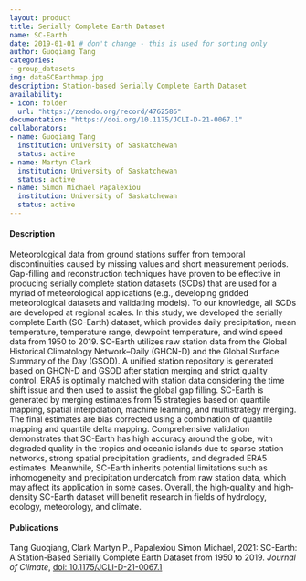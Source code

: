 ```yaml
---
layout: product
title: Serially Complete Earth Dataset
name: SC-Earth
date: 2019-01-01 # don't change - this is used for sorting only
author: Guoqiang Tang
categories:
- group_datasets
img: dataSCEarthmap.jpg
description: Station-based Serially Complete Earth Dataset
availability:
- icon: folder 
  url: "https://zenodo.org/record/4762586"
documentation: "https://doi.org/10.1175/JCLI-D-21-0067.1"
collaborators:
- name: Guoqiang Tang
  institution: University of Saskatchewan
  status: active
- name: Martyn Clark
  institution: University of Saskatchewan
  status: active
- name: Simon Michael Papalexiou
  institution: University of Saskatchewan
  status: active
---
```


#### Description
Meteorological data from ground stations suffer from temporal discontinuities caused by missing values and short measurement periods. Gap-filling and reconstruction techniques have proven to be effective in producing serially complete station datasets (SCDs) that are used for a myriad of meteorological applications (e.g., developing gridded meteorological datasets and validating models). To our knowledge, all SCDs are developed at regional scales. In this study, we developed the serially complete Earth (SC-Earth) dataset, which provides daily precipitation, mean temperature, temperature range, dewpoint temperature, and wind speed data from 1950 to 2019. SC-Earth utilizes raw station data from the Global Historical Climatology Network–Daily (GHCN-D) and the Global Surface Summary of the Day (GSOD). A unified station repository is generated based on GHCN-D and GSOD after station merging and strict quality control. ERA5 is optimally matched with station data considering the time shift issue and then used to assist the global gap filling. SC-Earth is generated by merging estimates from 15 strategies based on quantile mapping, spatial interpolation, machine learning, and multistrategy merging. The final estimates are bias corrected using a combination of quantile mapping and quantile delta mapping. Comprehensive validation demonstrates that SC-Earth has high accuracy around the globe, with degraded quality in the tropics and oceanic islands due to sparse station networks, strong spatial precipitation gradients, and degraded ERA5 estimates. Meanwhile, SC-Earth inherits potential limitations such as inhomogeneity and precipitation undercatch from raw station data, which may affect its application in some cases. Overall, the high-quality and high-density SC-Earth dataset will benefit research in fields of hydrology, ecology, meteorology, and climate.

#### Publications
Tang Guoqiang, Clark Martyn P., Papalexiou Simon Michael, 2021: SC-Earth: A Station-Based Serially Complete Earth Dataset from 1950 to 2019. _Journal of Climate_, [doi: 10.1175/JCLI-D-21-0067.1](https://doi.org/10.1175/JCLI-D-21-0067.1)
